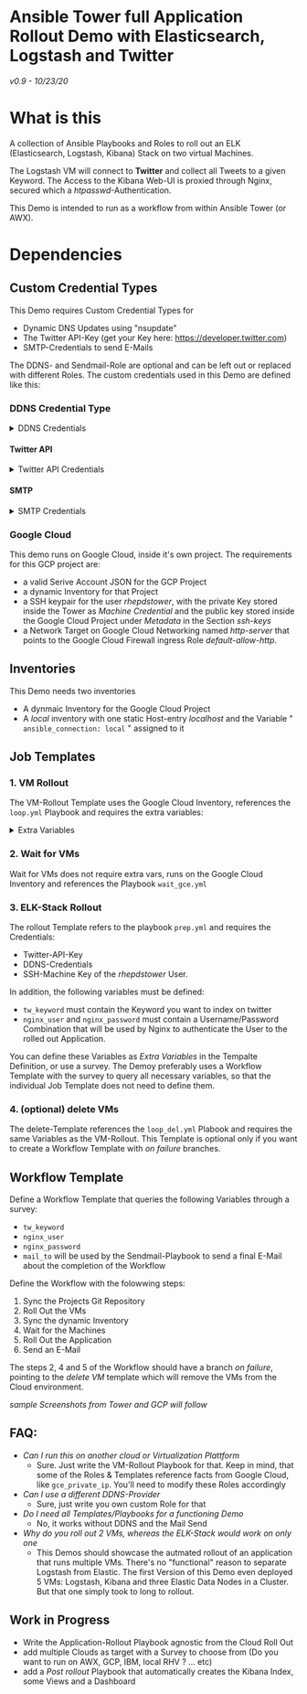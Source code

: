 # Ansible Tower full Application Rollout Demo with Elasticsearch, Logstash and Twitter

*v0.9 - 10/23/20*

# What is this
A collection of Ansible Playbooks and Roles to roll out an ELK (Elasticsearch, Logstash, Kibana) Stack on two virtual Machines.

 The Logstash VM will connect to **Twitter** and collect all Tweets to a given Keyword. The Access to the Kibana Web-UI is proxied through Nginx, secured which a *htpasswd*-Authentication.

This Demo is intended to run as a workflow from within Ansible Tower (or AWX).


# Dependencies
## Custom Credential Types
This Demo requires Custom Credential Types for
 * Dynamic DNS Updates using "nsupdate"
 * The Twitter API-Key (get your Key here: https://developer.twitter.com)
 * SMTP-Credentials to send E-Mails

The DDNS- and Sendmail-Role are optional and can be left out or replaced with different Roles.
The custom credentials used in this Demo are defined like this:

### DDNS Credential Type
<details>
  <summary markdown="span">DDNS Credentials</summary>

#### Input Configuration

```
fields:
  - id: ddnskey
    type: string
    label: DDNS Key Name
  - id: ddnszone
    type: string
    label: DDNS Zune Name
  - id: ddnsserver
    type: string
    label: DDNS Server
  - id: ddnssecret
    type: string
    label: DDNS Secret
    secret: true
required:
  - ddnskey
  - ddnszone
  - ddnsserver
  - ddnssecret
```
#### Injector Configuration
```
extra_vars:
  ddns_key_name: '{{ ddnskey }}'
  ddns_key_secret: '{{ ddnssecret }}'
  ddns_key_server: '{{ ddnsserver }}'
  ddns_key_zone: '{{ ddnszone }}'
```
</details>

#### Twitter API
<details>
  <summary markdown="span"> Twitter API Credentials</summary>

#### Input Configuration
```
fields:
  - id: appkey
    type: string
    label: Twitter Application Key
  - id: appsecret
    type: string
    label: Twitter Application Secret
    secret: true
  - id: tokenkey
    type: string
    label: Twitter Token Key
  - id: tokensecret
    type: string
    label: Twitter Token Secret
    secret: true
required:
  - appkey
  - appsecret
  - tokenkey
  - tokensecret
```
#### Injector Configuration
```
extra_vars:
  app_key: '{{ appkey }}'
  app_secret: '{{ appsecret }}'
  token_key: '{{ tokenkey }}'
  token_secret: '{{ tokensecret }}'
```
</details>

#### SMTP
<details>
  <summary markdown="span">SMTP Credentials</summary>

#### Input Configuration
```
fields:
  - id: mailhost
    type: string
    label: Mail Host
  - id: mailport
    type: string
    label: SMTP Port
  - id: mailuser
    type: string
    label: Send Mail User
  - id: mailpassword
    type: string
    label: SMTP Mail Password
    secret: true
required:
  - mailhost
  - mailport
  - mailuser
  - mailpassword

```
#### Injector Configuration
```
extra_vars:
  mail_host: '{{ mailhost }}'
  mail_password: '{{ mailpassword }}'
  mail_port: '{{ mailport }}'
  mail_user: '{{ mailuser }}'
```
</details>

### Google Cloud
This demo runs on Google Cloud, inside it's own project. The requirements for this GCP project are:
 * a valid Serive Account JSON for the GCP Project
 * a dynamic Inventory for that Project
 * a SSH keypair for the user *rhepdstower*, with the private Key stored inside the Tower as *Machine Credential* and the public key stored inside the Google Cloud Project under *Metadata* in the Section *ssh-keys*
 * a Network Target on Google Cloud Networking named *http-server* that points to the Google Cloud Firewall ingress Role *default-allow-http*.

## Inventories
This Demo needs two inventories
 * A dynmaic Inventory for the Google Cloud Project
 * A *local* inventory with one static Host-entry *localhost* and the Variable " `ansible_connection: local` " assigned to it

## Job Templates
### 1. VM Rollout
The VM-Rollout Template uses the Google Cloud Inventory, references the `loop.yml` Playbook and requires the extra variables: 
<details>
  <summary markdown="span"> Extra Variables</summary>
  
```
gce_type: n1-standard-2
gce_zone: us-central1-a
gce_source: projects/centos-cloud/global/images/family/centos-8
gce_disksize: 50
gce_machines:
  - elastic
  - logstash
gce_network_tags: http-server
```
</details>

### 2. Wait for VMs
Wait for VMs does not require extra vars, runs on the Google Cloud Inventory and references the Playbook `wait_gce.yml`

### 3. ELK-Stack Rollout
The rollout Template refers to the playbook `prep.yml` and requires the Credentials:
 * Twitter-API-Key
 * DDNS-Credentials
 * SSH-Machine Key of the *rhepdstower* User.

In addition, the following variables must be defined:
 * `tw_keyword` must contain the Keyword you want to index on twitter
 *  `nginx_user` and `nginx_password` must contain a Username/Password Combination that will be used by Nginx to authenticate the User to the rolled out Application.

You can define these Variables as *Extra Variables* in the Tempalte Definition, or use a survey.
The Demoy preferably uses a Workflow Template with the survey to query all necessary variables, so that the individual Job Template does not need to define them.

### 4. (optional) delete VMs
The delete-Template references the `loop_del.yml` Plabook and requires the same Variables as the VM-Rollout. This Template is optional only if you want to create a Workflow Template with *on failure* branches. 

## Workflow Template
Define a Workflow Template that queries the following Variables through a survey:
 * `tw_keyword`
 * `nginx_user`
 * `nginx_password`
 * `mail_to` will be used by the Sendmail-Playbook to send a final E-Mail about the completion of the Workflow

Define the Workflow with the folowwing steps:

1. Sync the Projects Git Repository
2. Roll Out the VMs
3. Sync the dynamic Inventory
4. Wait for the Machines
5. Roll Out the Application
6. Send an E-Mail 

The steps 2, 4 and 5 of the Workflow should have a branch *on failure*, pointing to the *delete VM* template which will remove the VMs from the Cloud environment.

*sample Screenshots from Tower and GCP will follow*

## FAQ:
 * *Can I run this on another cloud or Virtualization Plattform*
   * Sure. Just write the VM-Rollout Playbook for that. Keep in mind, that some of the Roles & Templates reference facts from Google Cloud, like `gce_private_ip`. You'll need to modify these Roles accordingly
 * *Can I use a different DDNS-Provider*
   * Sure, just write you own custom Role for that
 * *Do I need all Templates/Playbooks for a functioning Demo*
   * No, it works without DDNS and the Mail Send
 * *Why do you roll out 2 VMs, whereas the ELK-Stack would work on only one*
   * This Demos should showcase the autmated rollout of an application that runs multiple VMs. There's no "functional" reason to separate Logstash from Elastic. The first Version of this Demo even deployed 5 VMs: Logstash, Kibana and three Elastic Data Nodes in a Cluster. But that one simply took to long to rollout.

## Work in Progress
 * Write the Application-Rollout Playbook agnostic from the Cloud Roll Out
 * add multiple Clouds as target with a Survey to choose from (Do you want to run on AWX, GCP, IBM, local RHV ? ... etc)
 * add a *Post rollout* Playbook that automatically creates the Kibana Index, some Views and a Dashboard



